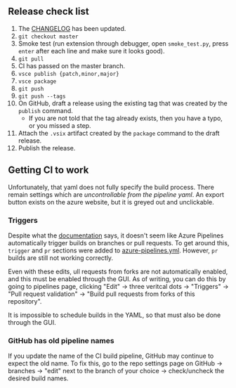 ## Release check list

1. The [CHANGELOG](./CHANGELOG.md) has been updated.
1. `git checkout master`
1. Smoke test (run extension through debugger, open `smoke_test.py`, press `enter` after each line and make sure it looks good).
1. `git pull`
1. CI has passed on the master branch.
1. `vsce publish {patch,minor,major}`
1. `vsce package`
1. `git push`
1. `git push --tags`
1. On GitHub, draft a release using the existing tag that was created by the `publish` command.
    * If you are not told that the tag already exists, then you have a typo, or you missed a step.
1. Attach the `.vsix` artifact created by the `package` command to the draft release.
1. Publish the release.

## Getting CI to work

Unfortunately, that yaml does not fully specify the build process. There remain settings
which are *uncontrollable from the pipeline yaml*. An export button exists on the azure website,
but it is greyed out and unclickable.

### Triggers

Despite what the [documentation](https://docs.microsoft.com/en-us/azure/devops/pipelines/yaml-schema?view=azure-devops&tabs=schema#triggers)
says, it doesn't seem like Azure Pipelines automatically trigger builds on branches or pull requests.
To get around this, `trigger` and `pr` sections were added to [azure-pipelines.yml](./azure-pipelines.yml).
However, `pr` builds are still not working correctly.

Even with these edits, ull requests from forks are not automatically enabled, and this must be enabled through the GUI.
As of writing, you can do this by going to pipelines page, clicking "Edit" ->
three veritcal dots -> "Triggers" -> "Pull request validation" ->
"Build pull requests from forks of this repository".

It is impossible to schedule builds in the YAML, so that must also be done through the GUI.

### GitHub has old pipeline names

If you update the name of the CI build pipeline, GitHub may continue to expect the old name.
To fix this, go to the repo settings page on GitHub -> branches -> "edit" next to the branch of your choice
-> check/uncheck the desired build names.
